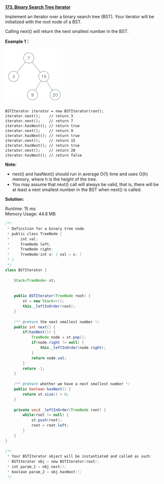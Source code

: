 **[173. Binary Search Tree Iterator](https://leetcode.com/problems/binary-search-tree-iterator/)**

Implement an iterator over a binary search tree (BST). Your iterator will be initialized with the root node of a BST.

Calling next() will return the next smallest number in the BST.

 
**Example 1：**

![](./png/173_bst-tree.png)

```
BSTIterator iterator = new BSTIterator(root);
iterator.next();    // return 3
iterator.next();    // return 7
iterator.hasNext(); // return true
iterator.next();    // return 9
iterator.hasNext(); // return true
iterator.next();    // return 15
iterator.hasNext(); // return true
iterator.next();    // return 20
iterator.hasNext(); // return false

```

**Note:**

* next() and hasNext() should run in average O(1) time and uses O(h) memory, where h is the height of the tree.
* You may assume that next() call will always be valid, that is, there will be at least a next smallest number in the BST when next() is called.

**Solution:**

Runtime: 15 ms<br/>
Memory Usage: 44.8 MB

```java
/**
 * Definition for a binary tree node.
 * public class TreeNode {
 *     int val;
 *     TreeNode left;
 *     TreeNode right;
 *     TreeNode(int x) { val = x; }
 * }
 */
class BSTIterator {
    
    Stack<TreeNode> st;
    

    public BSTIterator(TreeNode root) {
        st = new Stack<>();
        this._leftInOrder(root);
    }
    
    /** @return the next smallest number */
    public int next() {
        if(hasNext()) {
            TreeNode node = st.pop();
            if(node.right != null) {
                this._leftInOrder(node.right);
            }
            return node.val;
        }
        return -1;        
    }
    
    /** @return whether we have a next smallest number */
    public boolean hasNext() {
        return st.size() > 0;
    }
    
    private void _leftInOrder(TreeNode root) {
        while(root != null) {
            st.push(root);
            root = root.left;
        }
    }
}

/**
 * Your BSTIterator object will be instantiated and called as such:
 * BSTIterator obj = new BSTIterator(root);
 * int param_1 = obj.next();
 * boolean param_2 = obj.hasNext();
 */

```


